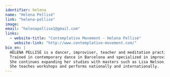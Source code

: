 ```yaml
---
identifier: helena
name: "Helena Pellisé"
link: "helena-pellise"
image: 
email: "helenapellise1@gmail.com"
links:
  - website-title: "Contemplative Movement - Helena Pellisé"
    website-link: "http://www.contemplative-movement.com/"
bio_en: |
  HELENA PELLISÉ is a dancer, improviser, teacher and meditation practitioner.
  Trained in contemporary dance in Barcelona and specialized in improvisation in Israel with AECID Grant (07-08). Since then she is deeply committed in this discipline as the basis of her body and movement work.
  She continues expanding her studies with masters such as Lisa Nelson, Steve Paxton, Julyen Hamilton, Scott Smith, Mal Pelo Co., Steve Clorfeine, among others. She begins practicing and studying meditation in 2010 in the Shambhala tradition of Tibetan Buddhism. This event clearly marks a before and after in her understanding of her practice of dance improvisation, since then incorporating a contemplative approach.
  She teaches workshops and performs nationally and internationally.
---
```


